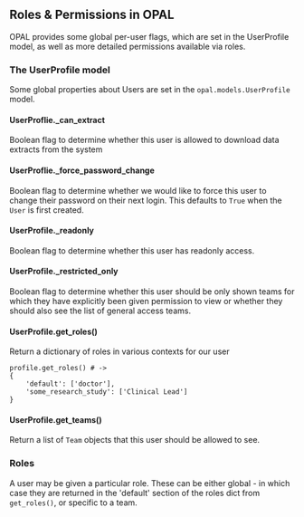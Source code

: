 ## Roles & Permissions in OPAL

OPAL provides some global per-user flags, which are set in the UserProfile model, as well
as more detailed permissions available via roles.

### The UserProfile model

Some global properties about Users are set in the `opal.models.UserProfile`
model.

#### UserProflie._can_extract

Boolean flag to determine whether this user is allowed to download data extracts
from the system

#### UserProflie._force_password_change

Boolean flag to determine whether we would like to force this user to change
their password on their next login. This defaults to `True` when the `User` is
first created.

#### UserProfile._readonly

Boolean flag to determine whether this user has readonly access.

#### UserProfile._restricted_only

Boolean flag to determine whether this user should be only shown teams for which they
have explicitly been given permission to view or whether they should also see the list of
general access teams.

#### UserProfile.get_roles()

Return a dictionary of roles in various contexts for our user

    profile.get_roles() # ->
    {
        'default': ['doctor'],
        'some_research_study': ['Clinical Lead']
    }

#### UserProfile.get_teams()

Return a list of `Team` objects that this user should be allowed to see.

### Roles

A user may be given a particular role. These can be either global - in which case they are
returned in the 'default' section of the roles dict from `get_roles()`, or specific to
a team.
